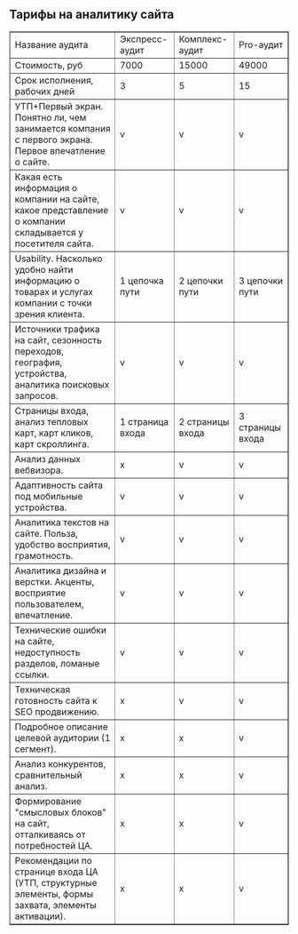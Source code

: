 ## Тарифы на аналитику сайта 
<table border="1">
<tr>
       <td>Название аудита</td>
       <td>Экспресс-аудит</td>
       <td>Комплекс-аудит</td>
       <td>Pro-аудит</td>
</tr>
<tr>
       <td>Стоимость, руб</td>
       <td>7000</td>
       <td>15000</td>
       <td>49000</td>
</tr>
<tr>    
       <td>Срок исполнения, рабочих дней</td>
       <td>3</td>
       <td>5</td>
       <td>15</td>
</tr>
<tr>    
       <td>УТП+Первый экран. Понятно ли, чем занимается компания с первого экрана. Первое впечатление о сайте.</td>
       <td>v</td>
       <td>v</td>
       <td>v</td>
</tr>
<tr>    
       <td>Какая есть информация о компании на сайте, какое представление о компании складывается у посетителя сайта.</td>
       <td>v</td>
       <td>v</td>
       <td>v</td>
</tr>
<tr>    
       <td>Usability. Насколько удобно найти информацию о товарах и услугах компании с точки зрения клиента.</td>
       <td>1 цепочка пути</td>
       <td>2 цепочки пути</td>
       <td>3 цепочки пути</td>
</tr>
<tr>    
       <td>Источники трафика на сайт, сезонность переходов, география, устройства, аналитика поисковых запросов.</td>
       <td>v</td>
       <td>v</td>
       <td>v</td>
</tr>
<tr>    
       <td>Страницы входа, анализ тепловых карт, карт кликов, карт скроллинга.</td>
       <td>1 страница входа</td>
       <td>2 страницы входа</td>
       <td>3 страницы входа</td>
</tr>
<tr>    
       <td>Анализ данных вебвизора.</td>
       <td>х</td>
       <td>v</td>
       <td>v</td>
</tr>
<tr>    
       <td>Адаптивность сайта под мобильные устройства.</td>
       <td>v</td>
       <td>v</td>
       <td>v</td>
</tr>
<tr>    
       <td>Аналитика текстов на сайте. Польза, удобство восприятия, грамотность.</td>
       <td>v</td>
       <td>v</td>
       <td>v</td>
</tr> 
<tr>    
       <td>Аналитика дизайна и верстки. Акценты, восприятие пользователем, впечатление.</td>
       <td>v</td>
       <td>v</td>
       <td>v</td>
</tr> 
<tr>    
       <td>Технические ошибки на сайте, недоступность разделов, ломаные ссылки.</td>
       <td>v</td>
       <td>v</td>
       <td>v</td>
</tr> 
<tr>    
       <td>Техническая готовность сайта к SEO продвижению. </td>
       <td>х</td>
       <td>v</td>
       <td>v</td>
</tr>
<tr>    
       <td>Подробное описание целевой аудитории (1 сегмент).</td>
       <td>х</td>
       <td>х</td>
       <td>v</td>
</tr>
<tr>    
       <td>Анализ конкурентов, сравнительный анализ.</td>
       <td>х</td>
       <td>х</td>
       <td>v</td>
</tr>
<tr>    
       <td>Формирование "смысловых блоков" на сайт, отталкиваясь от потребностей ЦА.</td>
       <td>х</td>
       <td>х</td>
       <td>v</td>
</tr>
<tr>    
       <td>Рекомендации по странице входа ЦА (УТП, структурные элементы, формы захвата, элементы активации).</td>
       <td>х</td>
       <td>х</td>
       <td>v</td>
</tr>
</table>
